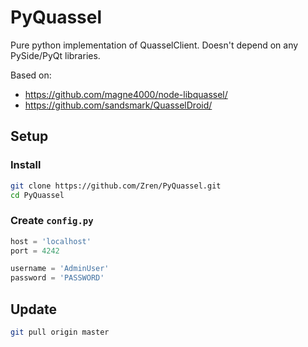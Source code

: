 # PyQuassel

Pure python implementation of QuasselClient. Doesn't depend on any PySide/PyQt libraries.

Based on:
 * https://github.com/magne4000/node-libquassel/
 * https://github.com/sandsmark/QuasselDroid/

## Setup

### Install

```bash
git clone https://github.com/Zren/PyQuassel.git
cd PyQuassel
```

### Create `config.py`

```python
host = 'localhost'
port = 4242

username = 'AdminUser'
password = 'PASSWORD'
```

## Update

```bash
git pull origin master
```
